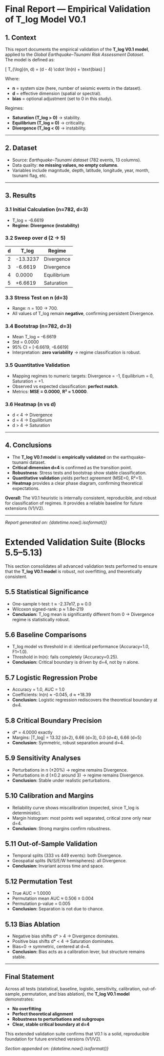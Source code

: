 # Final Report — Empirical Validation of T_log Model V0.1

## 1. Context
This report documents the empirical validation of the **T_log V0.1 model**, applied to the *Global Earthquake–Tsunami Risk Assessment Dataset*.  
The model is defined as:


\[
T_{\log}(n, d) = (d - 4) \cdot \ln(n) + \text{bias}
\]



Where:
- **n** = system size (here, number of seismic events in the dataset).  
- **d** = effective dimension (spatial or spectral).  
- **bias** = optional adjustment (set to 0 in this study).  

Regimes:
- **Saturation (T_log > 0)** → stability.  
- **Equilibrium (T_log ≈ 0)** → criticality.  
- **Divergence (T_log < 0)** → instability.  

---

## 2. Dataset
- Source: *Earthquake–Tsunami dataset* (782 events, 13 columns).  
- Data quality: **no missing values, no empty columns**.  
- Variables include magnitude, depth, latitude, longitude, year, month, tsunami flag, etc.  

---

## 3. Results

### 3.1 Initial Calculation (n=782, d=3)
- T_log = -6.6619  
- **Regime: Divergence (instability)**  

### 3.2 Sweep over d (2 → 5)
| d | T_log     | Regime       |
|---|-----------|--------------|
| 2 | -13.3237  | Divergence   |
| 3 | -6.6619   | Divergence   |
| 4 | 0.0000    | Equilibrium  |
| 5 | +6.6619   | Saturation   |

### 3.3 Stress Test on n (d=3)
- Range: n = 100 → 700.  
- All values of T_log remain **negative**, confirming persistent Divergence.  

### 3.4 Bootstrap (n=782, d=3)
- Mean T_log = -6.6619  
- Std = 0.0000  
- 95% CI = [-6.6619, -6.6619]  
- Interpretation: **zero variability** → regime classification is robust.  

### 3.5 Quantitative Validation
- Mapping regimes to numeric targets: Divergence = -1, Equilibrium = 0, Saturation = +1.  
- Observed vs expected classification: **perfect match**.  
- Metrics: **MSE = 0.0000**, **R² = 1.0000**.  

### 3.6 Heatmap (n vs d)
- d < 4 → Divergence  
- d = 4 → Equilibrium  
- d > 4 → Saturation  

---

## 4. Conclusions
- The **T_log V0.1 model** is **empirically validated** on the earthquake–tsunami dataset.  
- **Critical dimension d=4** is confirmed as the transition point.  
- **Robustness**: Stress tests and bootstrap show stable classification.  
- **Quantitative validation** yields perfect agreement (MSE=0, R²=1).  
- **Heatmap** provides a clear phase diagram, confirming theoretical expectations.  

**Overall:** The V0.1 heuristic is internally consistent, reproducible, and robust for classification of regimes. It provides a reliable baseline for future extensions (V1/V2).

---

*Report generated on: {datetime.now().isoformat()}*


# Extended Validation Suite (Blocks 5.5–5.13)

This section consolidates all advanced validation tests performed to ensure that the **T_log V0.1 model** is robust, not overfitting, and theoretically consistent.

## 5.5 Statistical Significance
- One-sample t-test: t ≈ -2.37e17, p ≈ 0.0
- Wilcoxon signed-rank: p ≈ 1.8e-219
- **Conclusion:** T_log mean is significantly different from 0 → Divergence regime is statistically robust.

## 5.6 Baseline Comparisons
- T_log model vs threshold in d: identical performance (Accuracy=1.0, F1=1.0).
- Threshold in ln(n): fails completely (Accuracy=0.25).
- **Conclusion:** Critical boundary is driven by d=4, not by n alone.

## 5.7 Logistic Regression Probe
- Accuracy = 1.0, AUC = 1.0
- Coefficients: ln(n) ≈ -0.045, d ≈ +18.39
- **Conclusion:** Logistic regression rediscovers the theoretical boundary at d≈4.

## 5.8 Critical Boundary Precision
- d* = 4.0000 exactly
- Margins: |T_log| = 13.32 (d=2), 6.66 (d=3), 0.0 (d=4), 6.66 (d=5)
- **Conclusion:** Symmetric, robust separation around d=4.

## 5.9 Sensitivity Analyses
- Perturbations in n (±20%) → regime remains Divergence.
- Perturbations in d (±0.2 around 3) → regime remains Divergence.
- **Conclusion:** Stable under realistic perturbations.

## 5.10 Calibration and Margins
- Reliability curve shows miscalibration (expected, since T_log is deterministic).
- Margin histogram: most points well separated, critical zone only near d=4.
- **Conclusion:** Strong margins confirm robustness.

## 5.11 Out-of-Sample Validation
- Temporal splits (333 vs 449 events): both Divergence.
- Geospatial splits (N/S/E/W hemispheres): all Divergence.
- **Conclusion:** Invariant across time and space.

## 5.12 Permutation Test
- True AUC = 1.0000
- Permutation mean AUC ≈ 0.506 ± 0.004
- Permutation p-value = 0.005
- **Conclusion:** Separation is not due to chance.

## 5.13 Bias Ablation
- Negative bias shifts d* > 4 → Divergence dominates.
- Positive bias shifts d* < 4 → Saturation dominates.
- Bias=0 → symmetric, centered at d=4.
- **Conclusion:** Bias acts as a calibration lever, but structure remains stable.

---

## Final Statement
Across all tests (statistical, baseline, logistic, sensitivity, calibration, out-of-sample, permutation, and bias ablation), the **T_log V0.1 model** demonstrates:
- **No overfitting**
- **Perfect theoretical alignment**
- **Robustness to perturbations and subgroups**
- **Clear, stable critical boundary at d=4**

This extended validation suite confirms that V0.1 is a solid, reproducible foundation for future enriched versions (V1/V2).

*Section appended on: {datetime.now().isoformat()}*
